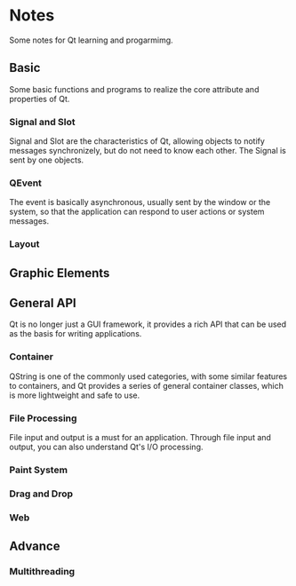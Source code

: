 # Notes
Some notes for Qt learning and progarmimg.

## Basic
Some basic functions and programs to realize the core attribute and properties of Qt.
### Signal and Slot
Signal and Slot are the characteristics of Qt, allowing objects to notify messages synchronizely, but do not need to know each other. The Signal is sent by one objects.
### QEvent 
The event is basically asynchronous, usually sent by the window or the system, so that the application can respond to user actions or system messages.
### Layout

## Graphic Elements

## General API
Qt is no longer just a GUI framework, it provides a rich API that can be used as the basis for writing applications.
### Container
QString is one of the commonly used categories, with some similar features to containers, and Qt provides a series of general container classes, which is more lightweight and safe to use.
### File Processing 
File input and output is a must for an application. Through file input and output, you can also understand Qt's I/O processing.
### Paint System

### Drag and Drop

### Web

## Advance

### Multithreading
